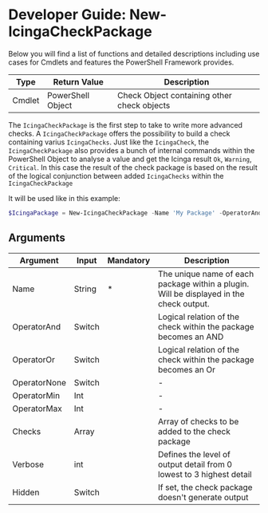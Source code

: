 # Developer Guide: New-IcingaCheckPackage

Below you will find a list of functions and detailed descriptions including use cases for Cmdlets and features the PowerShell Framework provides.

| Type | Return Value | Description |
| --- | --- | --- |
| Cmdlet | PowerShell Object | Check Object containing other check objects |

The `IcingaCheckPackage` is the first step to take to write more advanced checks. A `IcingaCheckPackage` offers the possibility to build a check containing varius `IcingaChecks`. Just like the `IcingaCheck`, the `IcingaCheckPackage` also provides a bunch of internal commands within the PowerShell Object to analyse a value and get the Icinga result `Ok`, `Warning`, `Critical`. In this case the result of the check package is based on the result of the logical conjunction between added `IcingaChecks` within the `IcingaCheckPackage`

It will be used like in this example:


```powershell
$IcingaPackage = New-IcingaCheckPackage -Name 'My Package' -OperatorAnd;
```

## Arguments

| Argument     | Input  | Mandatory | Description |
| ---          | ---    | ---       | ---         |
| Name         | String    |  *        | The unique name of each package within a plugin. Will be displayed in the check output.  |
| OperatorAnd  | Switch    |           | Logical relation of the check within the package becomes an AND |
| OperatorOr   | Switch    |           | Logical relation of the check within the package becomes an Or |
| OperatorNone | Switch    |           | - |
| OperatorMin  | Int       |           | - |
| OperatorMax  | Int       |           | - |
| Checks       | Array     |           | Array of checks to be added to the check package |
| Verbose      | int       |           | Defines the level of output detail from 0 lowest to 3 highest detail |
| Hidden       | Switch    |           | If set, the check package doesn't generate output |

